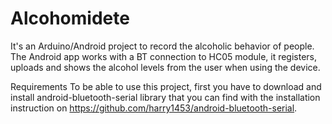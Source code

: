 # Alcohomidete
It's an Arduino/Android project to record the alcoholic behavior of people. 
The Android app works with a BT connection to HC05 module, it registers, uploads and shows the alcohol levels from the user when using the device.

Requirements
To be able to use this project, first you have to download and install android-bluetooth-serial library that you can find with the installation instruction on https://github.com/harry1453/android-bluetooth-serial.
